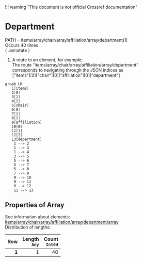 !!! warning "This document is not official Crossref documentation"
# Department
PATH = items/array/chair/array/affiliation/array/department(1)  
Occurs 40 times  
{ .annotate }

1. A route to an element, for example:  
   The route "items/array/chair/array/affiliation/array/department" corresponds to navigating through the JSON indices as  
   ["items"][0]["chair"][0]["affiliation"][0]["department"]  

```mermaid
graph LR
   1[items]
   2[0]
   3[1]
   4[2]
   5[chair]
   6[0]
   7[1]
   8[2]
   9[affiliation]
   10[0]
   11[1]
   12[2]
   13[department]
    1 --> 2
    1 --> 3
    1 --> 4
    3 --> 5
    5 --> 6
    5 --> 7
    5 --> 8
    7 --> 9
    9 --> 10
    9 --> 11
    9 --> 12
    11 --> 13
```


## Properties of Array
See information about elements: [items/array/chair/array/affiliation/array/department/array](array/index.md)  
Distribution of lengths:  

| **Row** | **Length**<br>`Any` | **Count**<br>`Int64` |
|--------:|--------------------:|---------------------:|
| **1**   | 1                   | 40                   |

